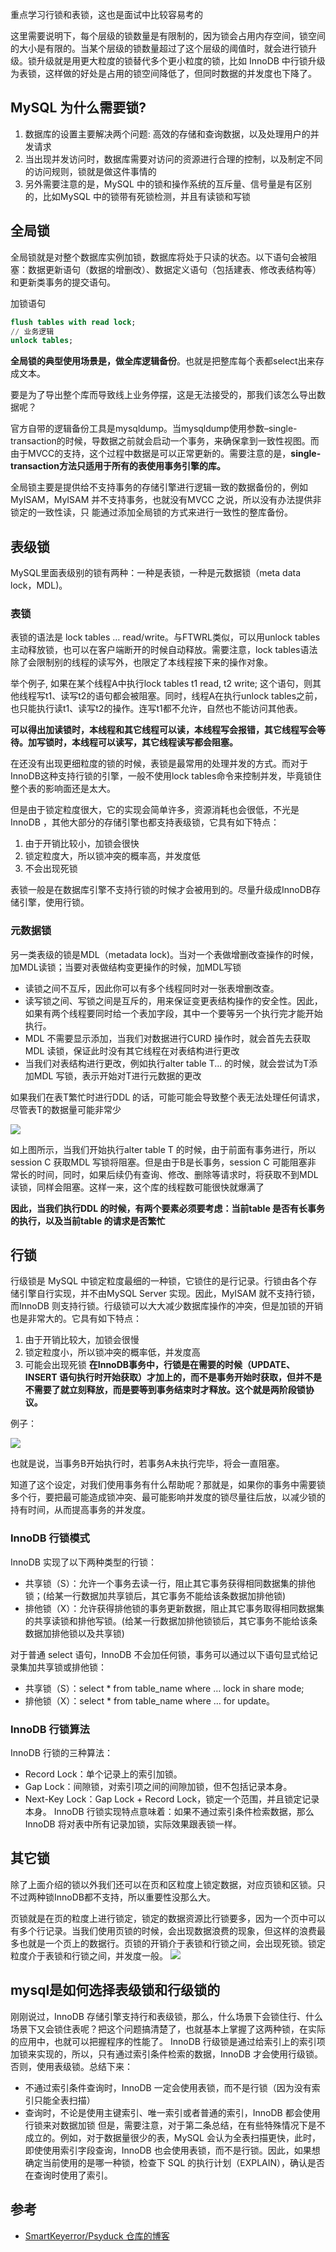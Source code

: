 重点学习行锁和表锁，这也是面试中比较容易考的

这里需要说明下，每个层级的锁数量是有限制的，因为锁会占用内存空间，锁空间的大小是有限的。当某个层级的锁数量超过了这个层级的阈值时，就会进行锁升级。锁升级就是用更大粒度的锁替代多个更小粒度的锁，比如 InnoDB 中行锁升级为表锁，这样做的好处是占用的锁空间降低了，但同时数据的并发度也下降了。

## MySQL 为什么需要锁?
1. 数据库的设置主要解决两个问题: 高效的存储和查询数据，以及处理用户的并发请求
2. 当出现并发访问时，数据库需要对访问的资源进行合理的控制，以及制定不同的访问规则，锁就是做这件事情的
3. 另外需要注意的是，MySQL 中的锁和操作系统的互斥量、信号量是有区别的，比如MySQL 中的锁带有死锁检测，并且有读锁和写锁

## 全局锁
全局锁就是对整个数据库实例加锁，数据库将处于只读的状态。以下语句会被阻塞：数据更新语句（数据的增删改）、数据定义语句（包括建表、修改表结构等）和更新类事务的提交语句。

加锁语句
```sql
flush tables with read lock;
// 业务逻辑
unlock tables;
```

**全局锁的典型使用场景是，做全库逻辑备份**。也就是把整库每个表都select出来存成文本。

要是为了导出整个库而导致线上业务停摆，这是无法接受的，那我们该怎么导出数据呢？

官方自带的逻辑备份工具是mysqldump。当mysqldump使用参数–single-transaction的时候，导数据之前就会启动一个事务，来确保拿到一致性视图。而由于MVCC的支持，这个过程中数据是可以正常更新的。需要注意的是，**single-transaction方法只适用于所有的表使用事务引擎的库。**

全局锁主要是提供给不支持事务的存储引擎进行逻辑一致的数据备份的，例如MyISAM，MyISAM 并不支持事务，也就没有MVCC 之说，所以没有办法提供非锁定的一致性读，只
能通过添加全局锁的方式来进行一致性的整库备份。

## 表级锁
MySQL里面表级别的锁有两种：一种是表锁，一种是元数据锁（meta data lock，MDL)。

### 表锁
表锁的语法是 lock tables … read/write。与FTWRL类似，可以用unlock tables主动释放锁，也可以在客户端断开的时候自动释放。需要注意，lock tables语法除了会限制别的线程的读写外，也限定了本线程接下来的操作对象。

举个例子, 如果在某个线程A中执行lock tables t1 read, t2 write; 这个语句，则其他线程写t1、读写t2的语句都会被阻塞。同时，线程A在执行unlock tables之前，也只能执行读t1、读写t2的操作。连写t1都不允许，自然也不能访问其他表。

**可以得出加读锁时，本线程和其它线程可以读，本线程写会报错，其它线程写会等待。加写锁时，本线程可以读写，其它线程读写都会阻塞。**

在还没有出现更细粒度的锁的时候，表锁是最常用的处理并发的方式。而对于InnoDB这种支持行锁的引擎，一般不使用lock tables命令来控制并发，毕竟锁住整个表的影响面还是太大。

但是由于锁定粒度很大，它的实现会简单许多，资源消耗也会很低，不光是 InnoDB ，其他大部分的存储引擎也都支持表级锁，它具有如下特点：
1. 由于开销比较小，加锁会很快
2. 锁定粒度大，所以锁冲突的概率高，并发度低
3. 不会出现死锁

表锁一般是在数据库引擎不支持行锁的时候才会被用到的。尽量升级成InnoDB存储引擎，使用行锁。

### 元数据锁

另一类表级的锁是MDL（metadata lock)。当对一个表做增删改查操作的时候，加MDL读锁；当要对表做结构变更操作的时候，加MDL写锁

- 读锁之间不互斥，因此你可以有多个线程同时对一张表增删改查。
- 读写锁之间、写锁之间是互斥的，用来保证变更表结构操作的安全性。因此，如果有两个线程要同时给一个表加字段，其中一个要等另一个执行完才能开始执行。
- MDL 不需要显示添加，当我们对数据进行CURD 操作时，就会首先去获取MDL 读锁，保证此时没有其它线程在对表结构进行更改
- 当我们对表结构进行更改，例如执行alter table T... 的时候，就会尝试为T添加MDL 写锁，表示开始对T进行元数据的更改

如果我们在表T繁忙时进行DDL 的话，可能可能会导致整个表无法处理任何请求，尽管表T的数据量可能非常少

![](img/screenshot-20220115-113456.png)

如上图所示，当我们开始执行alter table T 的时候，由于前面有事务进行，所以session C 获取MDL 写锁将阻塞。但是由于B是长事务，session C 可能阻塞非
常长的时间，同时，如果后续仍有查询、修改、删除等请求时，将获取不到MDL 读锁，同样会阻塞。这样一来，这个库的线程数可能很快就爆满了

**因此，当我们执行DDL 的时候，有两个要素必须要考虑：当前table 是否有长事务的执行，以及当前table 的请求是否繁忙**

## 行锁

行级锁是 MySQL 中锁定粒度最细的一种锁，它锁住的是行记录。行锁由各个存储引擎自行实现，并不由MySQL Server 实现。因此，MyISAM 就不支持行锁，而InnoDB 则支持行锁。行级锁可以大大减少数据库操作的冲突，但是加锁的开销也是非常大的。它具有如下特点：
1. 由于开销比较大，加锁会很慢
2. 锁定粒度小，所以锁冲突的概率低，并发度高
3. 可能会出现死锁
**在InnoDB事务中，行锁是在需要的时候（UPDATE、INSERT 语句执行时开始获取）才加上的，而不是事务开始时获取，但并不是不需要了就立刻释放，而是要等到事务结束时才释放。这个就是两阶段锁协议。**

例子：

![](img/screenshot-20220115-113840.png)

也就是说，当事务B开始执行时，若事务A未执行完毕，将会一直阻塞。

知道了这个设定，对我们使用事务有什么帮助呢？那就是，如果你的事务中需要锁多个行，要把最可能造成锁冲突、最可能影响并发度的锁尽量往后放，以减少锁的持有时间，从而提高事务的并发度。

### InnoDB 行锁模式
InnoDB 实现了以下两种类型的行锁：

- 共享锁（S）：允许一个事务去读一行，阻止其它事务获得相同数据集的排他锁；(给某一行数据加共享锁后，其它事务不能给该条数据加排他锁)
- 排他锁（X）：允许获得排他锁的事务更新数据，阻止其它事务取得相同数据集的共享读锁和排他写锁。(给某一行数据加排他锁锁后，其它事务不能给该条数据加排他锁以及共享锁)

对于普通 select 语句，InnoDB 不会加任何锁，事务可以通过以下语句显式给记录集加共享锁或排他锁：

- 共享锁（S）：select * from table_name where … lock in share mode;
- 排他锁（X）：select * from table_name where … for update。

### InnoDB 行锁算法

InnoDB 行锁的三种算法：
- Record Lock：单个记录上的索引加锁。
- Gap Lock：间隙锁，对索引项之间的间隙加锁，但不包括记录本身。
- Next-Key Lock：Gap Lock + Record Lock，锁定一个范围，并且锁定记录本身。
InnoDB 行锁实现特点意味着：如果不通过索引条件检索数据，那么 InnoDB 将对表中所有记录加锁，实际效果跟表锁一样。


## 其它锁
除了上面介绍的锁以外我们还可以在页和区粒度上锁定数据，对应页锁和区锁。只不过两种锁InnoDB都不支持，所以重要性没那么大。

页锁就是在页的粒度上进行锁定，锁定的数据资源比行锁要多，因为一个页中可以有多个行记录。当我们使用页锁的时候，会出现数据浪费的现象，但这样的浪费最多也就是一个页上的数据行。页锁的开销介于表锁和行锁之间，会出现死锁。锁定粒度介于表锁和行锁之间，并发度一般。
![](lock.pn)

## mysql是如何选择表级锁和行级锁的
刚刚说过，InnoDB 存储引擎支持行和表级锁，那么，什么场景下会锁住行、什么场景下又会锁住表呢？把这个问题搞清楚了，也就基本上掌握了这两种锁，在实际的应用中，也就可以把握程序的性能了。
InnoDB 行级锁是通过给索引上的索引项加锁来实现的，所以，只有通过索引条件检索的数据，InnoDB 才会使用行级锁。否则，使用表级锁。总结下来：
- 不通过索引条件查询时，InnoDB 一定会使用表锁，而不是行锁（因为没有索引只能全表扫描）
- 查询时，不论是使用主键索引、唯一索引或者普通的索引，InnoDB 都会使用行锁来对数据加锁
但是，需要注意，对于第二条总结，在有些特殊情况下是不成立的。例如，对于数据量很少的表，MySQL 会认为全表扫描更快，此时，即使使用索引字段查询，InnoDB 也会使用表锁，而不是行锁。因此，如果想确定当前使用的是哪一种锁，检查下 SQL 的执行计划（EXPLAIN），确认是否在查询时使用了索引。

## 参考
- [SmartKeyerror/Psyduck 仓库的博客](https://smartkeyerror.oss-cn-shenzhen.aliyuncs.com/Phyduck/database/InnoDB-WAL.pdf)
